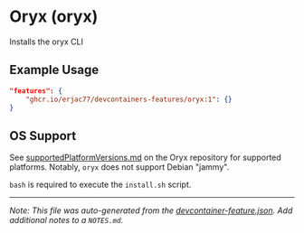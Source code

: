 
# Oryx (oryx)

Installs the oryx CLI

## Example Usage

```json
"features": {
    "ghcr.io/erjac77/devcontainers-features/oryx:1": {}
}
```





## OS Support

See [supportedPlatformVersions.md](https://github.com/microsoft/Oryx/blob/main/doc/supportedPlatformVersions.md) on the Oryx repository for supported platforms.  Notably, `oryx` does not support Debian "jammy".

`bash` is required to execute the `install.sh` script.


---

_Note: This file was auto-generated from the [devcontainer-feature.json](https://github.com/erjac77/devcontainers-features/blob/main/src/oryx/devcontainer-feature.json).  Add additional notes to a `NOTES.md`._
